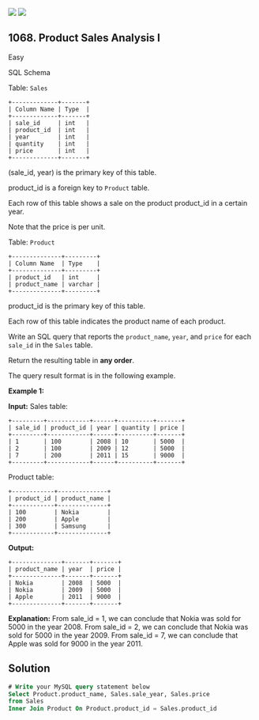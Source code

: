 [![](https://img.shields.io/github/stars/javadev/LeetCode-in-Kotlin?label=Stars&style=flat-square)](https://github.com/javadev/LeetCode-in-Kotlin)
[![](https://img.shields.io/github/forks/javadev/LeetCode-in-Kotlin?label=Fork%20me%20on%20GitHub%20&style=flat-square)](https://github.com/javadev/LeetCode-in-Kotlin/fork)

## 1068\. Product Sales Analysis I

Easy

SQL Schema

Table: `Sales`

    +-------------+-------+ 
    | Column Name | Type  | 
    +-------------+-------+ 
    | sale_id     | int   | 
    | product_id  | int   | 
    | year        | int   | 
    | quantity    | int   | 
    | price       | int   | 
    +-------------+-------+ 

(sale_id, year) is the primary key of this table. 

product_id is a foreign key to `Product` table. 

Each row of this table shows a sale on the product product_id in a certain year. 

Note that the price is per unit.

Table: `Product`

    +--------------+---------+ 
    | Column Name  | Type    | 
    +--------------+---------+ 
    | product_id   | int     | 
    | product_name | varchar | 
    +--------------+---------+ 

product_id is the primary key of this table. 

Each row of this table indicates the product name of each product.

Write an SQL query that reports the `product_name`, `year`, and `price` for each `sale_id` in the `Sales` table.

Return the resulting table in **any order**.

The query result format is in the following example.

**Example 1:**

**Input:** Sales table: 

    +---------+------------+------+----------+-------+ 
    | sale_id | product_id | year | quantity | price | 
    +---------+------------+------+----------+-------+ 
    | 1       | 100        | 2008 | 10       | 5000  | 
    | 2       | 100        | 2009 | 12       | 5000  | 
    | 7       | 200        | 2011 | 15       | 9000  | 
    +---------+------------+------+----------+-------+ 

Product table: 
    
    +------------+--------------+ 
    | product_id | product_name | 
    +------------+--------------+ 
    | 100        | Nokia        | 
    | 200        | Apple        | 
    | 300        | Samsung      | 
    +------------+--------------+

**Output:** 

    +--------------+-------+-------+ 
    | product_name | year  | price | 
    +--------------+-------+-------+ 
    | Nokia        | 2008  | 5000  | 
    | Nokia        | 2009  | 5000  | 
    | Apple        | 2011  | 9000  | 
    +--------------+-------+-------+

**Explanation:** From sale\_id = 1, we can conclude that Nokia was sold for 5000 in the year 2008. From sale\_id = 2, we can conclude that Nokia was sold for 5000 in the year 2009. From sale\_id = 7, we can conclude that Apple was sold for 9000 in the year 2011.

## Solution

```sql
# Write your MySQL query statement below
Select Product.product_name, Sales.sale_year, Sales.price
from Sales
Inner Join Product On Product.product_id = Sales.product_id
```
